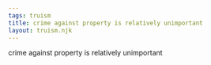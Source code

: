 ```yaml
---
tags: truism
title: crime against property is relatively unimportant
layout: truism.njk
---
```


crime against property is relatively unimportant